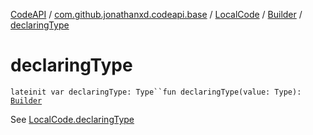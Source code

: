 [CodeAPI](../../../index.md) / [com.github.jonathanxd.codeapi.base](../../index.md) / [LocalCode](../index.md) / [Builder](index.md) / [declaringType](.)

# declaringType

`lateinit var declaringType: Type``fun declaringType(value: Type): `[`Builder`](index.md)

See [LocalCode.declaringType](../declaring-type.md)

